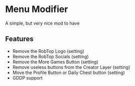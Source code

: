 # Menu Modifier
A simple, but very nice mod to have

## Features
- Remove the RobTop Logo (setting)
- Remove the RobTop Socials (setting)
- Remove the More Games Button (setting)
- Remove useless buttons from the Creator Layer (setting)
- Move the Profile Button or Daily Chest button (setting)
- GDDP support